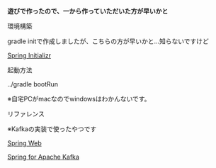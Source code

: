 **遊びで作ったので、一から作っていただいた方が早いかと**

環境構築

gradle initで作成しましたが、こちらの方が早いかと...知らないですけど

[Spring Initializr](https://start.spring.io/)


起動方法

../gradle bootRun

※自宅PCがmacなのでwindowsはわかんないです。


リファレンス

※Kafkaの実装で使ったやつです

[Spring Web](https://spring.io/projects/spring-ws)

[Spring for Apache Kafka](https://spring.io/projects/spring-kafka)
